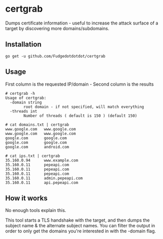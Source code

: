 # certgrab
Dumps certificate information - useful to increase the attack surface of a target by discovering more domains/subdomains.
## Installation
`go get -u github.com/Fudgedotdotdot/certgrab`

## Usage
First column is the requested IP/domain - Second column is the results

```console
# certgrab -h
Usage of certgrab:
  -domain string
        root domain - if not specified, will match everything
  -threads int
        Number of threads ( default is 150 ) (default 150)

# cat domains.txt | certgrab
www.google.com   www.google.com
www.google.com   www.google.com
google.com       google.com
google.com       google.com
google.com       android.com

# cat ips.txt | certgrab
35.160.0.94      www.example.com
35.160.0.11      pepeapi.com
35.160.0.11      pepeapi.com
35.160.0.11      pepeapi.com
35.160.0.11      admin.pepeapi.com
35.160.0.11      api.pepeapi.com
```

## How it works
No enough tools explain this.

This tool starts a TLS handshake with the target, and then dumps the subject name
& the alternate subject names. You can filter the output in order to only get
the domains you're interested in with the -domain flag.
